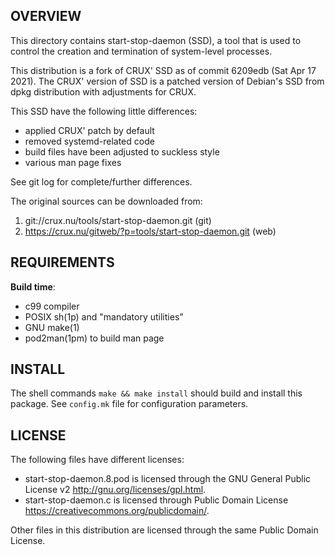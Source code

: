 OVERVIEW
--------
This directory contains start-stop-daemon (SSD), a tool that is used
to control the creation and termination of system-level processes.

This distribution is a fork of CRUX' SSD as of commit 6209edb (Sat Apr
17 2021).  The CRUX' version of SSD is a patched version of Debian's
SSD from dpkg distribution with adjustments for CRUX.

This SSD have the following little differences:
- applied CRUX' patch by default
- removed systemd-related code
- build files have been adjusted to suckless style
- various man page fixes

See git log for complete/further differences.

The original sources can be downloaded from:
1. git://crux.nu/tools/start-stop-daemon.git              (git)
2. https://crux.nu/gitweb/?p=tools/start-stop-daemon.git  (web)


REQUIREMENTS
------------
**Build time**:
- c99 compiler
- POSIX sh(1p) and "mandatory utilities"
- GNU make(1)
- pod2man(1pm) to build man page


INSTALL
-------
The shell commands `make && make install` should build and install
this package.  See `config.mk` file for configuration parameters.


LICENSE
-------
The following files have different licenses:
- start-stop-daemon.8.pod is licensed through the GNU General Public
  License v2 <http://gnu.org/licenses/gpl.html>.
- start-stop-daemon.c is licensed through Public Domain License
  <https://creativecommons.org/publicdomain/>.

Other files in this distribution are licensed through the same Public
Domain License.
